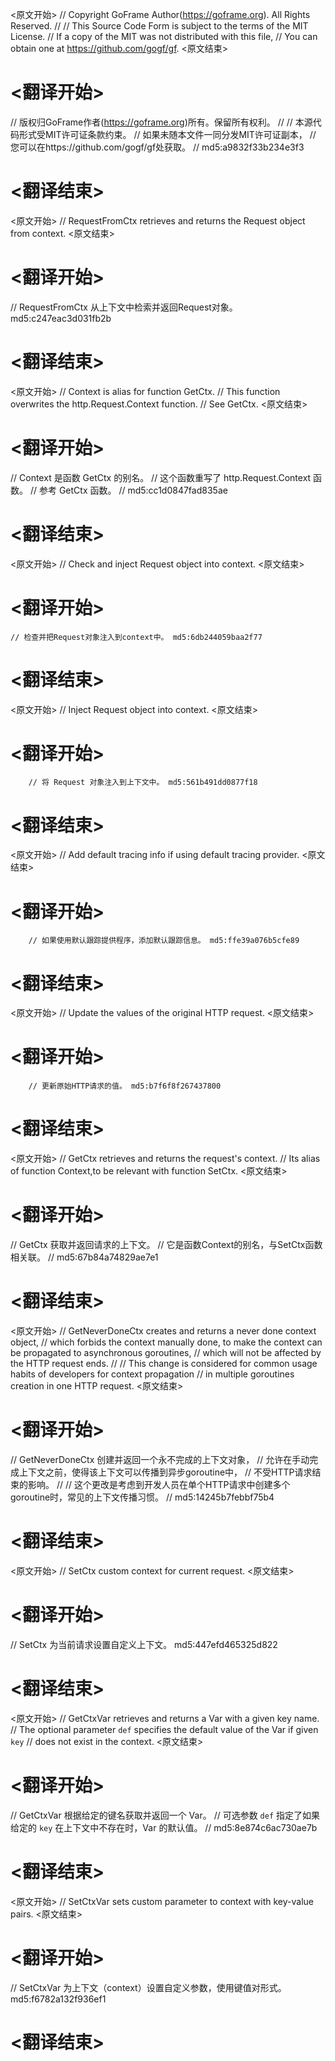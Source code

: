 
<原文开始>
// Copyright GoFrame Author(https://goframe.org). All Rights Reserved.
//
// This Source Code Form is subject to the terms of the MIT License.
// If a copy of the MIT was not distributed with this file,
// You can obtain one at https://github.com/gogf/gf.
<原文结束>

# <翻译开始>
// 版权归GoFrame作者(https://goframe.org)所有。保留所有权利。
//
// 本源代码形式受MIT许可证条款约束。
// 如果未随本文件一同分发MIT许可证副本，
// 您可以在https://github.com/gogf/gf处获取。
// md5:a9832f33b234e3f3
# <翻译结束>


<原文开始>
// RequestFromCtx retrieves and returns the Request object from context.
<原文结束>

# <翻译开始>
// RequestFromCtx 从上下文中检索并返回Request对象。 md5:c247eac3d031fb2b
# <翻译结束>


<原文开始>
// Context is alias for function GetCtx.
// This function overwrites the http.Request.Context function.
// See GetCtx.
<原文结束>

# <翻译开始>
// Context 是函数 GetCtx 的别名。
// 这个函数重写了 http.Request.Context 函数。
// 参考 GetCtx 函数。
// md5:cc1d0847fad835ae
# <翻译结束>


<原文开始>
// Check and inject Request object into context.
<原文结束>

# <翻译开始>
	// 检查并把Request对象注入到context中。 md5:6db244059baa2f77
# <翻译结束>


<原文开始>
// Inject Request object into context.
<原文结束>

# <翻译开始>
		// 将 Request 对象注入到上下文中。 md5:561b491dd0877f18
# <翻译结束>


<原文开始>
// Add default tracing info if using default tracing provider.
<原文结束>

# <翻译开始>
		// 如果使用默认跟踪提供程序，添加默认跟踪信息。 md5:ffe39a076b5cfe89
# <翻译结束>


<原文开始>
// Update the values of the original HTTP request.
<原文结束>

# <翻译开始>
		// 更新原始HTTP请求的值。 md5:b7f6f8f267437800
# <翻译结束>


<原文开始>
// GetCtx retrieves and returns the request's context.
// Its alias of function Context,to be relevant with function SetCtx.
<原文结束>

# <翻译开始>
// GetCtx 获取并返回请求的上下文。
// 它是函数Context的别名，与SetCtx函数相关联。
// md5:67b84a74829ae7e1
# <翻译结束>


<原文开始>
// GetNeverDoneCtx creates and returns a never done context object,
// which forbids the context manually done, to make the context can be propagated to asynchronous goroutines,
// which will not be affected by the HTTP request ends.
//
// This change is considered for common usage habits of developers for context propagation
// in multiple goroutines creation in one HTTP request.
<原文结束>

# <翻译开始>
// GetNeverDoneCtx 创建并返回一个永不完成的上下文对象，
// 允许在手动完成上下文之前，使得该上下文可以传播到异步goroutine中，
// 不受HTTP请求结束的影响。
// 
// 这个更改是考虑到开发人员在单个HTTP请求中创建多个goroutine时，常见的上下文传播习惯。
// md5:14245b7febbf75b4
# <翻译结束>


<原文开始>
// SetCtx custom context for current request.
<原文结束>

# <翻译开始>
// SetCtx 为当前请求设置自定义上下文。 md5:447efd465325d822
# <翻译结束>


<原文开始>
// GetCtxVar retrieves and returns a Var with a given key name.
// The optional parameter `def` specifies the default value of the Var if given `key`
// does not exist in the context.
<原文结束>

# <翻译开始>
// GetCtxVar 根据给定的键名获取并返回一个 Var。
// 可选参数 `def` 指定了如果给定的 `key` 在上下文中不存在时，Var 的默认值。
// md5:8e874c6ac730ae7b
# <翻译结束>


<原文开始>
// SetCtxVar sets custom parameter to context with key-value pairs.
<原文结束>

# <翻译开始>
// SetCtxVar 为上下文（context）设置自定义参数，使用键值对形式。 md5:f6782a132f936ef1
# <翻译结束>

